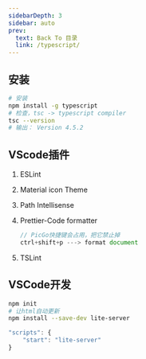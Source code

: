 ```yaml
---
sidebarDepth: 3
sidebar: auto
prev:
  text: Back To 目录
  link: /typescript/
---
```




## 安装

```sh {2}
# 安装
npm install -g typescript
# 检查，tsc -> typescript compiler
tsc --version
# 输出： Version 4.5.2
```



## VScode插件

1. ESLint

2. Material icon Theme

3. Path Intellisense

4. Prettier-Code formatter

   ```js
   // PicGo快捷键会占用，把它禁止掉
   ctrl+shift+p ---> format document
   ```

5. TSLint



## VSCode开发

```sh
npm init
# 让html自动更新
npm install --save-dev lite-server
```

```js
"scripts": {
	"start": "lite-server"
}
```

